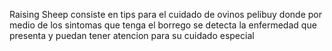 Raising Sheep consiste en tips para el cuidado de ovinos pelibuy
donde por medio de los sintomas que tenga el borrego se detecta la enfermedad que presenta
y puedan tener atencion para su cuidado especial
